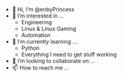 - 👋 Hi, I’m @enbyPrincess
- 👀 I’m interested in ...
  - Engineering
  - Linux & Linux Gaming
  - Automation
- 🌱 I’m currently learning ...
  - Python
  - Everything I need to get stuff working
- 💞️ I’m looking to collaborate on ...
- 📫 How to reach me ...

<!---
enbyPrincess/enbyPrincess is a ✨ special ✨ repository because its `README.md` (this file) appears on your GitHub profile.
You can click the Preview link to take a look at your changes.
--->
